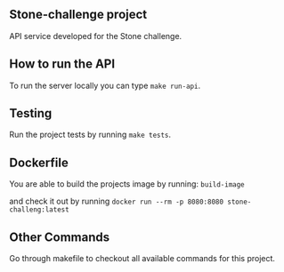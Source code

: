 ## Stone-challenge project

API service developed for the Stone challenge.

## How to run the API

To run the server locally you can type `make run-api`.

## Testing

Run the project tests by running `make tests`.

## Dockerfile

You are able to build the projects image by running:
`build-image`

and check it out by running
`docker run --rm -p 8080:8080 stone-challeng:latest`

## Other Commands

Go through makefile to checkout all available commands for this project.
